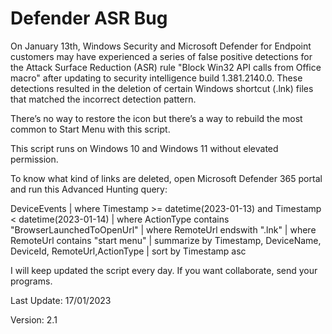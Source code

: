 # Defender ASR Bug

On January 13th, Windows Security and Microsoft Defender for Endpoint customers may have experienced a series of false positive detections for the Attack Surface Reduction (ASR) rule "Block Win32 API calls from Office macro" after updating to security intelligence build 1.381.2140.0. These detections resulted in the deletion of certain Windows shortcut (.lnk) files that matched the incorrect detection pattern. 

There’s no way to restore the icon but there’s a way to rebuild the most common to Start Menu with this script.

This script runs on Windows 10 and Windows 11 without elevated permission.

To know what kind of links are deleted, open Microsoft Defender 365 portal and run this Advanced Hunting query:

DeviceEvents
| where Timestamp >= datetime(2023-01-13) and Timestamp < datetime(2023-01-14)
| where ActionType contains "BrowserLaunchedToOpenUrl"
| where RemoteUrl endswith ".lnk"
| where RemoteUrl contains "start menu"
| summarize by Timestamp, DeviceName, DeviceId, RemoteUrl,ActionType
| sort by Timestamp asc

I will keep updated the script every day. If you want collaborate, send your programs.

Last Update: 17/01/2023

Version: 2.1

